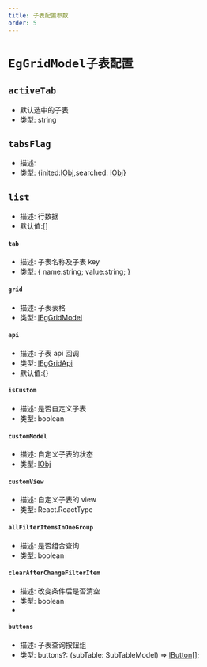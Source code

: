 ```yaml
---
title: 子表配置参数
order: 5
---
```


# `EgGridModel子表配置`

## `activeTab`

- 默认选中的子表
- 类型: string

## `tabsFlag`

- 描述:
- 类型: {inited:[IObj](./ieg-grid-types#IObj),searched: [IObj](./ieg-grid-types#IObj)}

## `list`

- 描述: 行数据
- 默认值:[]

#### `tab`

- 描述: 子表名称及子表 key
- 类型: { name:string; value:string; }

#### `grid`

- 描述: 子表表格
- 类型: [IEgGridModel](./ieg-grid-model#columns)

#### `api`

- 描述: 子表 api 回调
- 类型: [IEgGridApi](./ieg-grid-api#onRowClick)
- 默认值:{}

#### `isCustom`

- 描述: 是否自定义子表
- 类型: boolean

#### `customModel`

- 描述: 自定义子表的状态
- 类型: [IObj](./ieg-grid-types#IObj)

#### `customView`

- 描述: 自定义子表的 view
- 类型: React.ReactType

#### `allFilterItemsInOneGroup`

- 描述: 是否组合查询
- 类型: boolean

#### `clearAfterChangeFilterItem`

- 描述: 改变条件后是否清空
- 类型: boolean
-

#### `buttons`

- 描述: 子表查询按钮组
- 类型: buttons?: (subTable: SubTableModel) => [IButton](../permission#主表按钮配置项)[];

